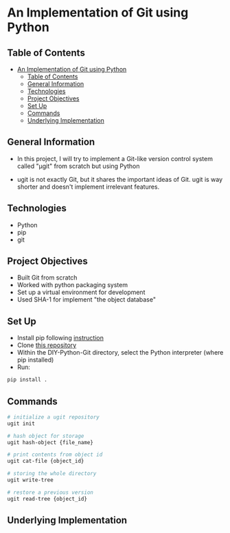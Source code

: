 # An Implementation of Git using Python

## Table of Contents

- [An Implementation of Git using Python](#an-implementation-of-git-using-python)
  - [Table of Contents](#table-of-contents)
  - [General Information](#general-information)
  - [Technologies](#technologies)
  - [Project Objectives](#project-objectives)
  - [Set Up](#set-up)
  - [Commands](#commands)
  - [Underlying Implementation](#underlying-implementation)

## General Information

- In this project, I will try to implement a Git-like version control system called "μgit" from scratch but using Python

- ugit is not exactly Git, but it shares the important ideas of Git. ugit is way shorter and doesn't implement irrelevant features.

## Technologies

- Python
- pip
- git

## Project Objectives

- Built Git from scratch
- Worked with python packaging system
- Set up a virtual environment for development
- Used SHA-1 for implement "the object database"

## Set Up

- Install pip following [instruction](https://pip.pypa.io/en/stable/installation/)
- Clone [this repository](https://github.com/VincentNguyenDuc/DIY-Python-Git.git)
- Within the DIY-Python-Git directory, select the Python interpreter (where pip installed)
- Run:

```bash
pip install .
```

## Commands

```bash
# initialize a ugit repository
ugit init

# hash object for storage
ugit hash-object {file_name}

# print contents from object id
ugit cat-file {object_id}

# storing the whole directory
ugit write-tree

# restore a previous version
ugit read-tree {object_id}
```

## Underlying Implementation

